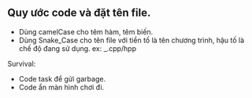 ## Quy ước code và đặt tên file.
- Dùng camelCase cho têm hàm, têm biến.
- Dùng Snake_Case cho tên file với tiền tố là tên chương trình, hậu tố là chế độ đang sử dụng.
ex: <Tetris>_<Survival>.cpp/hpp

Survival:
- Code task để gửi garbage.
- Code ẩn màn hình chơi đi.